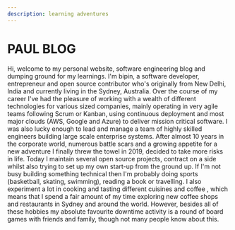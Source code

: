 ```yaml
---
description: learning adventures
---
```


# PAUL BLOG

Hi, welcome to my personal website, software engineering blog and dumping ground for my learnings. I'm bipin, a software developer, entrepreneur and open source contributor who's originally from New Delhi, India and currently living in the Sydney, Australia. Over the course of my career I've had the pleasure of working with a wealth of different technologies for various sized companies, mainly operating in very agile teams following Scrum or Kanban, using continuous deployment and most major clouds \(AWS, Google and Azure\) to deliver mission critical software. I was also lucky enough to lead and manage a team of highly skilled engineers building large scale enterprise systems. After almost 10 years in the corporate world, numerous battle scars and a growing appetite for a new adventure I finally threw the towel in 2019, decided to take more risks in life. Today I maintain several open source projects, contract on a side whilst also trying to set up my own start-up from the ground up. If I'm not busy building something technical then I'm probably doing sports \(basketball, skating, swimming\), reading a book or travelling. I also experiment a lot in cooking and tasting different cuisines and coffee , which means that I spend a fair amount of my time exploring new coffee shops and restaurants in Sydney and around the world. However, besides all of these hobbies my absolute favourite downtime activity is a round of board games with friends and family, though not many people know about this.

